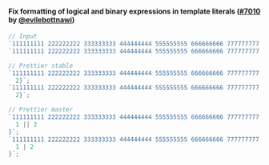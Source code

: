#### Fix formatting of logical and binary expressions in template literals ([#7010](https://github.com/prettier/prettier/pull/7010) by [@evilebottnawi](https://github.com/evilebottnawi))

<!-- prettier-ignore -->
```js
// Input
`111111111 222222222 333333333 444444444 555555555 666666666 777777777 ${1 || 2}`;
`111111111 222222222 333333333 444444444 555555555 666666666 777777777 ${1 | 2}`;

// Prettier stable
`111111111 222222222 333333333 444444444 555555555 666666666 777777777 ${1 ||
  2}`;
`111111111 222222222 333333333 444444444 555555555 666666666 777777777 ${1 |
  2}`;

// Prettier master
`111111111 222222222 333333333 444444444 555555555 666666666 777777777 ${
  1 || 2
}`;
`111111111 222222222 333333333 444444444 555555555 666666666 777777777 ${
  1 | 2
}`;
```
